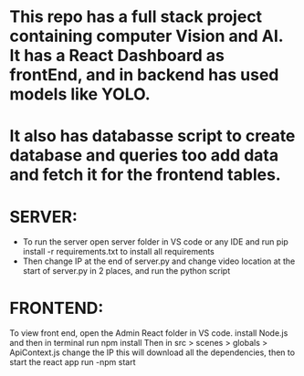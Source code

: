 # This repo has a full stack project containing computer Vision and AI. It has a React Dashboard as frontEnd, and in backend has used models like YOLO.
# It also has databasse script to create database and queries too add data and fetch it for the frontend tables.

# SERVER:
- To run the server open server folder in VS code or any IDE and run pip install -r requirements.txt to install all requirements
- Then change IP at the end of server.py and change video location at the start of server.py in 2 places, and run the python script


# FRONTEND:
To view front end, open the Admin React folder in VS code.
install Node.js and then in terminal run 
npm install 
Then in src > scenes > globals > ApiContext.js change the IP 
this will download all the dependencies, then to start the react app run
-npm start

